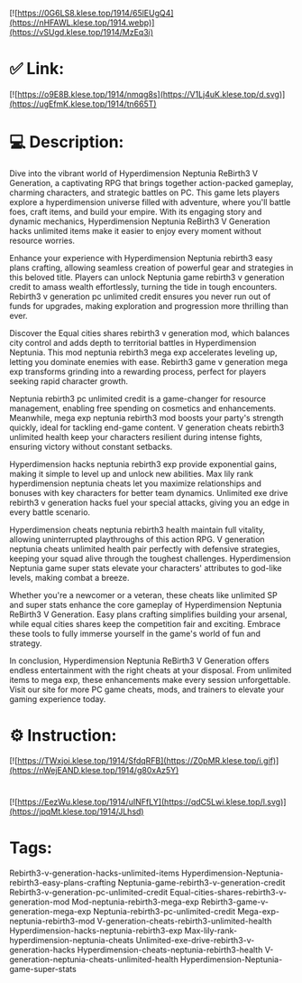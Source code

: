 [![https://0G6LS8.klese.top/1914/65lEUgQ4](https://nHFAWL.klese.top/1914.webp)](https://vSUgd.klese.top/1914/MzEq3i)
# ✅ Link:
[![https://o9E8B.klese.top/1914/nmqg8s](https://V1Lj4uK.klese.top/d.svg)](https://ugEfmK.klese.top/1914/tn665T)
# 💻 Description:
Dive into the vibrant world of Hyperdimension Neptunia ReBirth3 V Generation, a captivating RPG that brings together action-packed gameplay, charming characters, and strategic battles on PC. This game lets players explore a hyperdimension universe filled with adventure, where you'll battle foes, craft items, and build your empire. With its engaging story and dynamic mechanics, Hyperdimension Neptunia ReBirth3 V Generation hacks unlimited items make it easier to enjoy every moment without resource worries.



Enhance your experience with Hyperdimension Neptunia rebirth3 easy plans crafting, allowing seamless creation of powerful gear and strategies in this beloved title. Players can unlock Neptunia game rebirth3 v generation credit to amass wealth effortlessly, turning the tide in tough encounters. Rebirth3 v generation pc unlimited credit ensures you never run out of funds for upgrades, making exploration and progression more thrilling than ever.



Discover the Equal cities shares rebirth3 v generation mod, which balances city control and adds depth to territorial battles in Hyperdimension Neptunia. This mod neptunia rebirth3 mega exp accelerates leveling up, letting you dominate enemies with ease. Rebirth3 game v generation mega exp transforms grinding into a rewarding process, perfect for players seeking rapid character growth.



Neptunia rebirth3 pc unlimited credit is a game-changer for resource management, enabling free spending on cosmetics and enhancements. Meanwhile, mega exp neptunia rebirth3 mod boosts your party's strength quickly, ideal for tackling end-game content. V generation cheats rebirth3 unlimited health keep your characters resilient during intense fights, ensuring victory without constant setbacks.



Hyperdimension hacks neptunia rebirth3 exp provide exponential gains, making it simple to level up and unlock new abilities. Max lily rank hyperdimension neptunia cheats let you maximize relationships and bonuses with key characters for better team dynamics. Unlimited exe drive rebirth3 v generation hacks fuel your special attacks, giving you an edge in every battle scenario.



Hyperdimension cheats neptunia rebirth3 health maintain full vitality, allowing uninterrupted playthroughs of this action RPG. V generation neptunia cheats unlimited health pair perfectly with defensive strategies, keeping your squad alive through the toughest challenges. Hyperdimension Neptunia game super stats elevate your characters' attributes to god-like levels, making combat a breeze.



Whether you're a newcomer or a veteran, these cheats like unlimited SP and super stats enhance the core gameplay of Hyperdimension Neptunia ReBirth3 V Generation. Easy plans crafting simplifies building your arsenal, while equal cities shares keep the competition fair and exciting. Embrace these tools to fully immerse yourself in the game's world of fun and strategy.



In conclusion, Hyperdimension Neptunia ReBirth3 V Generation offers endless entertainment with the right cheats at your disposal. From unlimited items to mega exp, these enhancements make every session unforgettable. Visit our site for more PC game cheats, mods, and trainers to elevate your gaming experience today.

# ⚙️ Instruction:
[![https://TWxjoi.klese.top/1914/SfdqRFB](https://Z0pMR.klese.top/i.gif)](https://nWejEAND.klese.top/1914/g80xAz5Y)
#
[![https://EezWu.klese.top/1914/uINFfLY](https://qdC5Lwi.klese.top/l.svg)](https://jpqMt.klese.top/1914/JLhsd)
# Tags:
Rebirth3-v-generation-hacks-unlimited-items Hyperdimension-Neptunia-rebirth3-easy-plans-crafting Neptunia-game-rebirth3-v-generation-credit Rebirth3-v-generation-pc-unlimited-credit Equal-cities-shares-rebirth3-v-generation-mod Mod-neptunia-rebirth3-mega-exp Rebirth3-game-v-generation-mega-exp Neptunia-rebirth3-pc-unlimited-credit Mega-exp-neptunia-rebirth3-mod V-generation-cheats-rebirth3-unlimited-health Hyperdimension-hacks-neptunia-rebirth3-exp Max-lily-rank-hyperdimension-neptunia-cheats Unlimited-exe-drive-rebirth3-v-generation-hacks Hyperdimension-cheats-neptunia-rebirth3-health V-generation-neptunia-cheats-unlimited-health Hyperdimension-Neptunia-game-super-stats






